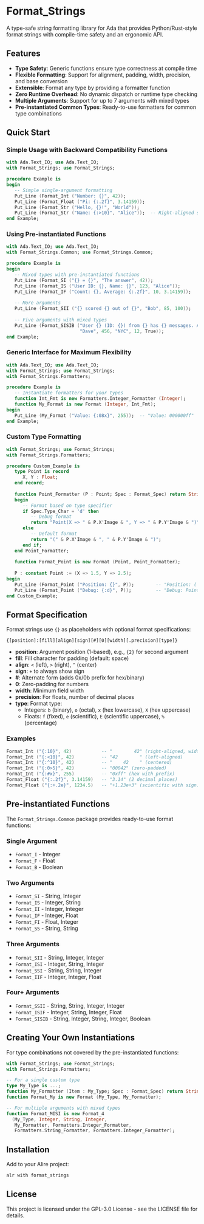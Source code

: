 # Format_Strings

A type-safe string formatting library for Ada that provides Python/Rust-style format strings with compile-time safety and an ergonomic API.

## Features

- **Type Safety**: Generic functions ensure type correctness at compile time
- **Flexible Formatting**: Support for alignment, padding, width, precision, and base conversion
- **Extensible**: Format any type by providing a formatter function
- **Zero Runtime Overhead**: No dynamic dispatch or runtime type checking
- **Multiple Arguments**: Support for up to 7 arguments with mixed types
- **Pre-instantiated Common Types**: Ready-to-use formatters for common type combinations

## Quick Start

### Simple Usage with Backward Compatibility Functions

```ada
with Ada.Text_IO; use Ada.Text_IO;
with Format_Strings; use Format_Strings;

procedure Example is
begin
   -- Simple single-argument formatting
   Put_Line (Format_Int ("Number: {}", 42));
   Put_Line (Format_Float ("Pi: {:.2f}", 3.14159));
   Put_Line (Format_Str ("Hello, {}!", "World"));
   Put_Line (Format_Str ("Name: {:>10}", "Alice"));  -- Right-aligned string
end Example;
```

### Using Pre-instantiated Functions

```ada
with Ada.Text_IO; use Ada.Text_IO;
with Format_Strings.Common; use Format_Strings.Common;

procedure Example is
begin
   -- Mixed types with pre-instantiated functions
   Put_Line (Format_SI ("{} = {}", "The answer", 42));
   Put_Line (Format_IS ("User ID: {}, Name: {}", 123, "Alice"));
   Put_Line (Format_IF ("Count: {}, Average: {:.2f}", 10, 3.14159));
   
   -- More arguments
   Put_Line (Format_SII ("{} scored {} out of {}", "Bob", 85, 100));
   
   -- Five arguments with mixed types
   Put_Line (Format_SISIB ("User {} (ID: {}) from {} has {} messages. Active: {}",
                           "Dave", 456, "NYC", 12, True));
end Example;
```

### Generic Interface for Maximum Flexibility

```ada
with Ada.Text_IO; use Ada.Text_IO;
with Format_Strings; use Format_Strings;
with Format_Strings.Formatters;

procedure Example is
   -- Instantiate formatters for your types
   function Int_Fmt is new Formatters.Integer_Formatter (Integer);
   function My_Format is new Format (Integer, Int_Fmt);
begin
   Put_Line (My_Format ("Value: {:08x}", 255));  -- "Value: 000000ff"
end Example;
```

### Custom Type Formatting

```ada
with Format_Strings; use Format_Strings;
with Format_Strings.Formatters;

procedure Custom_Example is
   type Point is record
      X, Y : Float;
   end record;
   
   function Point_Formatter (P : Point; Spec : Format_Spec) return String is
   begin
      -- Format based on type specifier
      if Spec.Type_Char = 'd' then
         -- Debug format
         return "Point(X => " & P.X'Image & ", Y => " & P.Y'Image & ")";
      else
         -- Default format
         return "(" & P.X'Image & ", " & P.Y'Image & ")";
      end if;
   end Point_Formatter;
   
   function Format_Point is new Format (Point, Point_Formatter);
   
   P : constant Point := (X => 1.5, Y => 2.5);
begin
   Put_Line (Format_Point ("Position: {}", P));        -- "Position: ( 1.50000E+00,  2.50000E+00)"
   Put_Line (Format_Point ("Debug: {:d}", P));         -- "Debug: Point(X =>  1.50000E+00, Y =>  2.50000E+00)"
end Custom_Example;
```

## Format Specification

Format strings use `{}` as placeholders with optional format specifications:

```
{[position]:[fill][align][sign][#][0][width][.precision][type]}
```

- **position**: Argument position (1-based), e.g., `{2}` for second argument
- **fill**: Fill character for padding (default: space)
- **align**: `<` (left), `>` (right), `^` (center)
- **sign**: `+` to always show sign
- **#**: Alternate form (adds 0x/0b prefix for hex/binary)
- **0**: Zero-padding for numbers
- **width**: Minimum field width
- **precision**: For floats, number of decimal places
- **type**: Format type:
  - Integers: `b` (binary), `o` (octal), `x` (hex lowercase), `X` (hex uppercase)
  - Floats: `f` (fixed), `e` (scientific), `E` (scientific uppercase), `%` (percentage)

### Examples

```ada
Format_Int ("{:10}", 42)           -- "        42" (right-aligned, width 10)
Format_Int ("{:<10}", 42)          -- "42        " (left-aligned)
Format_Int ("{:^10}", 42)          -- "    42    " (centered)
Format_Int ("{:0>5}", 42)          -- "00042" (zero-padded)
Format_Int ("{:#x}", 255)          -- "0xff" (hex with prefix)
Format_Float ("{:.2f}", 3.14159)   -- "3.14" (2 decimal places)
Format_Float ("{:+.2e}", 1234.5)   -- "+1.23e+3" (scientific with sign)
```

## Pre-instantiated Functions

The `Format_Strings.Common` package provides ready-to-use format functions:

### Single Argument
- `Format_I` - Integer
- `Format_F` - Float  
- `Format_B` - Boolean

### Two Arguments
- `Format_SI` - String, Integer
- `Format_IS` - Integer, String
- `Format_II` - Integer, Integer
- `Format_IF` - Integer, Float
- `Format_FI` - Float, Integer
- `Format_SS` - String, String

### Three Arguments
- `Format_SII` - String, Integer, Integer
- `Format_ISI` - Integer, String, Integer
- `Format_SSI` - String, String, Integer
- `Format_IIF` - Integer, Integer, Float

### Four+ Arguments
- `Format_SSII` - String, String, Integer, Integer
- `Format_ISIF` - Integer, String, Integer, Float
- `Format_SISIB` - String, Integer, String, Integer, Boolean

## Creating Your Own Instantiations

For type combinations not covered by the pre-instantiated functions:

```ada
with Format_Strings; use Format_Strings;
with Format_Strings.Formatters;

-- For a single custom type
type My_Type is ...;
function My_Formatter (Item : My_Type; Spec : Format_Spec) return String is ...;
function Format_My is new Format (My_Type, My_Formatter);

-- For multiple arguments with mixed types
function Format_MISI is new Format_4 
  (My_Type, Integer, String, Integer,
   My_Formatter, Formatters.Integer_Formatter, 
   Formatters.String_Formatter, Formatters.Integer_Formatter);
```

## Installation

Add to your Alire project:

```bash
alr with format_strings
```

## License

This project is licensed under the GPL-3.0 License - see the LICENSE file for details.
